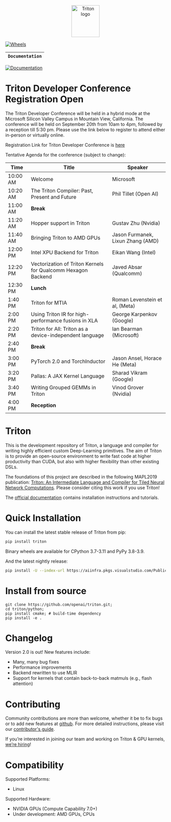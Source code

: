 <div align="center">
  <img src="https://cdn.openai.com/triton/assets/triton-logo.png" alt="Triton logo" width="88" height="100">
</div>

[![Wheels](https://github.com/openai/triton/actions/workflows/wheels.yml/badge.svg?branch=release/2.0.x)](https://github.com/openai/triton/actions/workflows/wheels.yml)


**`Documentation`** |
------------------- |
[![Documentation](https://github.com/openai/triton/actions/workflows/documentation.yml/badge.svg)](https://triton-lang.org/)

# Triton Developer Conference Registration Open
The Triton Developer Conference will be held in a hybrid mode at the Microsoft Silicon Valley Campus in Mountain View, California. The conference will be held on September 20th from 10am to 4pm, followed by a reception till 5:30 pm. Please use the link below to register to attend either in-person or virtually online.

Registration Link for Triton Developer Conference is [here](https://forms.office.com/r/m4jQXShDts)

Tentative Agenda for the conference (subject to change):

|Time    |Title  |Speaker
|--------|-------|-------|
|10:00 AM|Welcome|Microsoft|
|10:20 AM|The Triton Compiler: Past, Present and Future|Phil Tillet (Open AI)|
|11:00 AM|**Break**||
|11:20 AM|Hopper support in Triton|Gustav Zhu (Nvidia)|
|11:40 AM|Bringing Triton to AMD GPUs|Jason Furmanek, Lixun Zhang (AMD)|
|12:00 PM|Intel XPU Backend for Triton|Eikan Wang (Intel)|
|12:20 PM|Vectorization of Triton Kernels for Qualcomm Hexagon Backend|Javed Absar (Qualcomm)|
|12:30 PM|**Lunch**||
|1:40 PM |Triton for MTIA|Roman Levenstein et al, (Meta)|
|2:00 PM |Using Triton IR for high-performance fusions in XLA|George Karpenkov (Google)|
|2:20 PM |Triton for All: Triton as a device-independent language|Ian Bearman (Microsoft)|		
|2:40 PM|**Break**||
|3:00 PM|PyTorch 2.0 and TorchInductor|Jason Ansel, Horace He (Meta)|
|3:20 PM|Pallas: A JAX Kernel Language|Sharad Vikram (Google)|
|3:40 PM|Writing Grouped GEMMs in Triton|Vinod Grover (Nvidia)|
|4:00 PM|**Reception**||

# Triton

This is the development repository of Triton, a language and compiler for writing highly efficient custom Deep-Learning primitives. The aim of Triton is to provide an open-source environment to write fast code at higher productivity than CUDA, but also with higher flexibility than other existing DSLs.

The foundations of this project are described in the following MAPL2019 publication: [Triton: An Intermediate Language and Compiler for Tiled Neural Network Computations](http://www.eecs.harvard.edu/~htk/publication/2019-mapl-tillet-kung-cox.pdf). Please consider citing this work if you use Triton!

The [official documentation](https://triton-lang.org) contains installation instructions and tutorials.

# Quick Installation

You can install the latest stable release of Triton from pip:

```bash
pip install triton
```
Binary wheels are available for CPython 3.7-3.11 and PyPy 3.8-3.9.

And the latest nightly release:

```bash
pip install -U --index-url https://aiinfra.pkgs.visualstudio.com/PublicPackages/_packaging/Triton-Nightly/pypi/simple/ triton-nightly
```

# Install from source

```
git clone https://github.com/openai/triton.git;
cd triton/python;
pip install cmake; # build-time dependency
pip install -e .
```



# Changelog

Version 2.0 is out! New features include:
- Many, many bug fixes
- Performance improvements
- Backend rewritten to use MLIR
- Support for kernels that contain back-to-back matmuls (e.g., flash attention)

# Contributing

Community contributions are more than welcome, whether it be to fix bugs or to add new features at [github](https://github.com/openai/triton/). For more detailed instructions, please visit our [contributor's guide](CONTRIBUTING.md).

If you’re interested in joining our team and working on Triton & GPU kernels, [we’re hiring](https://openai.com/jobs/#acceleration)!




# Compatibility

Supported Platforms:
  * Linux

Supported Hardware:
  * NVIDIA GPUs (Compute Capability 7.0+)
  * Under development: AMD GPUs, CPUs

